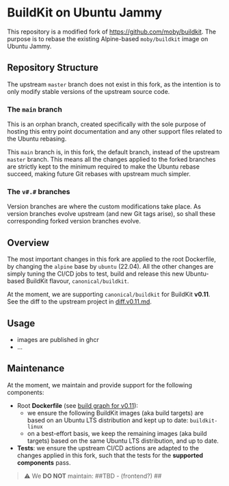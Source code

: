 # BuildKit on Ubuntu Jammy

This repository is a modified fork of <https://github.com/moby/buildkit>. The
purpose is to rebase the existing Alpine-based `moby/buildkit` image on Ubuntu
Jammy.

## Repository Structure

The upstream `master` branch does not exist in this fork, as the intention is to
only modify stable versions of the upstream source code.

### The `main` branch

This is an orphan branch, created specifically with the sole purpose
of hosting this entry point documentation and any other support files related
to the Ubuntu rebasing.

This `main` branch is, in this fork, the default branch, instead of the upstream
`master` branch. This means all the changes applied to the forked branches are
strictly kept to the minimum required to make the Ubuntu rebase succeed, making
future Git rebases with upstream much simpler.

### The `v#.#` branches

Version branches are where the custom modifications take place. As version
branches evolve upstream (and new Git tags arise), so shall these corresponding
forked version branches evolve.

## Overview

The most important changes in this fork are applied to the root Dockerfile, by
changing the `alpine` base by `ubuntu` (22.04). All the other changes are simply
tuning the CI/CD jobs to test, build and release this new Ubuntu-based BuildKit
flavour, `canonical/buildkit`.

At the moment, we are supporting `canonical/buildkit` for BuildKit **v0.11**.
See the diff to the upstream project in [diff.v0.11.md](diff.v0.11.md).

## Usage

 - images are published in ghcr
 - ...

## Maintenance

At the moment, we maintain and provide support for the following components:
 - Root **Dockerfile**
(see [build graph for v0.11](v0.11.ubuntu-dockerfilegraph.pdf)): 
    - we ensure the following BuildKit images (aka build targets) are based on
    an Ubuntu LTS distribution and kept up to date: `buildkit-linux`
    - on a best-effort basis, we keep the remaining images (aka build targets)
    based on the same Ubuntu LTS distribution, and up to date.
 - **Tests**: we ensure the upstream CI/CD actions are adapted to the changes
applied in this fork, such that the tests for the **supported components** pass.

> &#x26a0;&#xfe0f; We **DO NOT** maintain: ##TBD - (frontend?) ##

